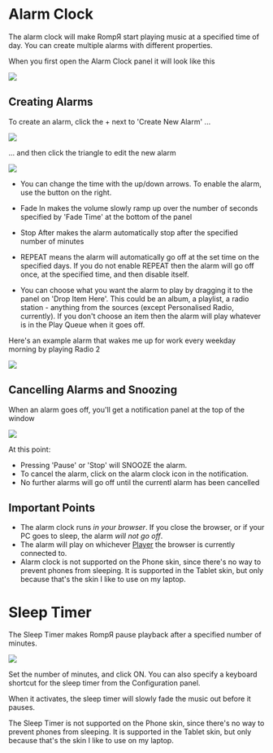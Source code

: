 # Alarm Clock

The alarm clock will make RompЯ start playing music at a specified time of day. You can create multiple alarms with different properties.

When you first open the Alarm Clock panel it will  look like this

![](images/alarmclock1.png)

## Creating Alarms

To create an alarm, click the + next to 'Create New Alarm' ...

![](images/alarmclock2.png)

... and then click the triangle to edit the new alarm

![](images/alarmclock3a.png)

* You can change the time with the up/down arrows. To enable the alarm, use the button on the right.

* Fade In makes the volume slowly ramp up over the number of seconds specified by 'Fade Time' at the bottom of the panel

* Stop After makes the alarm automatically stop after the specified number of minutes

* REPEAT means the alarm will automatically go off at the set time on the specified days. If you do not enable REPEAT then the alarm will go off once, at the specified time, and then disable itself.

* You can choose what you want the alarm to play by dragging it to the panel on 'Drop Item Here'. This could be an album, a playlist, a radio station - anything from the sources (except Personalised Radio, currently). If you don't choose an item then the alarm will play whatever is in the Play Queue when it goes off.

Here's an example alarm that wakes me up for work every weekday morning by playing Radio 2

![](images/alarmclock4a.png)

## Cancelling Alarms and Snoozing

When an alarm goes off, you'll get a notification panel at the top of the window

![](images/alarmclock5.png)

At this point:

* Pressing 'Pause' or 'Stop' will SNOOZE the alarm.
* To cancel the alarm, click on the alarm clock icon in the notification.
* No further alarms will go off until the currentl alarm has been cancelled

## Important Points

* The alarm clock runs *in your browser*. If you close the browser, or if your PC goes to sleep, the alarm *will not go off*.
* The alarm will play on whichever [Player](/RompR/Using-Multiple-Players) the browser is currently connected to.
* Alarm clock is not supported on the Phone skin, since there's no way to prevent phones from sleeping. It is supported in the Tablet skin, but only because that's the skin I like to use on my laptop.

# Sleep Timer

The Sleep Timer makes RompЯ pause playback after a specified number of minutes.

![](images/sleeptimer.png)

Set the number of minutes, and click ON. You can also specify a keyboard shortcut for the sleep timer from the Configuration panel.

When it activates, the sleep timer will slowly fade the music out before it pauses.

The Sleep Timer is not supported on the Phone skin, since there's no way to prevent phones from sleeping. It is supported in the Tablet skin, but only because that's the skin I like to use on my laptop.

